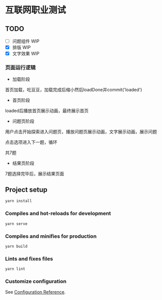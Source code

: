 # 互联网职业测试

## TODO

- [ ] 问题组件 WIP
- [x] 排版 WIP
- [x] 文字效果 WIP

### 页面运行逻辑

* 加载阶段

首页加载，吃豆豆，加载完成后缩小然后loadDone并commit('loaded')

* 首页阶段

loaded后播放首页展示动画，最终展示首页

* 问题页阶段

用户点击开始探索进入问题页，播放问题页展示动画，文字展示动画，展示问题

点击选项进入下一题，循环

共7题

* 结果页阶段

7题选择完毕后，展示结果页面


## Project setup
```
yarn install
```

### Compiles and hot-reloads for development
```
yarn serve
```

### Compiles and minifies for production
```
yarn build
```

### Lints and fixes files
```
yarn lint
```

### Customize configuration
See [Configuration Reference](https://cli.vuejs.org/config/).
